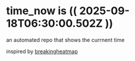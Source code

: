 # time_now is (( 2025-09-18T06:30:00.502Z ))

an automated repo that shows the currnent time

inspired by [breakingheatmap](https://github.com/breakingheatmap/breakingheatmap)